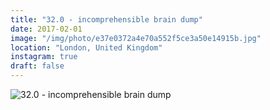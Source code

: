 ```yaml
---
title: "32.0 - incomprehensible brain dump"
date: 2017-02-01
image: "/img/photo/e37e0372a4e70a552f5ce3a50e14915b.jpg"
location: "London, United Kingdom"
instagram: true
draft: false
---
```


![32.0 - incomprehensible brain dump](/img/photo/e37e0372a4e70a552f5ce3a50e14915b.jpg)
